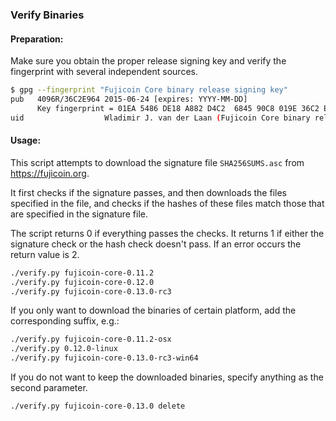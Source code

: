 ### Verify Binaries

#### Preparation:

Make sure you obtain the proper release signing key and verify the fingerprint with several independent sources.

```sh
$ gpg --fingerprint "Fujicoin Core binary release signing key"
pub   4096R/36C2E964 2015-06-24 [expires: YYYY-MM-DD]
      Key fingerprint = 01EA 5486 DE18 A882 D4C2  6845 90C8 019E 36C2 E964
uid                  Wladimir J. van der Laan (Fujicoin Core binary release signing key) <laanwj@gmail.com>
```

#### Usage:

This script attempts to download the signature file `SHA256SUMS.asc` from https://fujicoin.org.

It first checks if the signature passes, and then downloads the files specified in the file, and checks if the hashes of these files match those that are specified in the signature file.

The script returns 0 if everything passes the checks. It returns 1 if either the signature check or the hash check doesn't pass. If an error occurs the return value is 2.


```sh
./verify.py fujicoin-core-0.11.2
./verify.py fujicoin-core-0.12.0
./verify.py fujicoin-core-0.13.0-rc3
```

If you only want to download the binaries of certain platform, add the corresponding suffix, e.g.:

```sh
./verify.py fujicoin-core-0.11.2-osx
./verify.py 0.12.0-linux
./verify.py fujicoin-core-0.13.0-rc3-win64
```

If you do not want to keep the downloaded binaries, specify anything as the second parameter.

```sh
./verify.py fujicoin-core-0.13.0 delete
```
